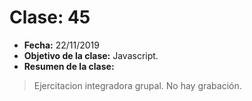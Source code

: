 # Clase: 45
* **Fecha:** 22/11/2019
* **Objetivo de la clase:** Javascript.   
* **Resumen de la clase:**
> Ejercitacion integradora grupal. No hay grabación.